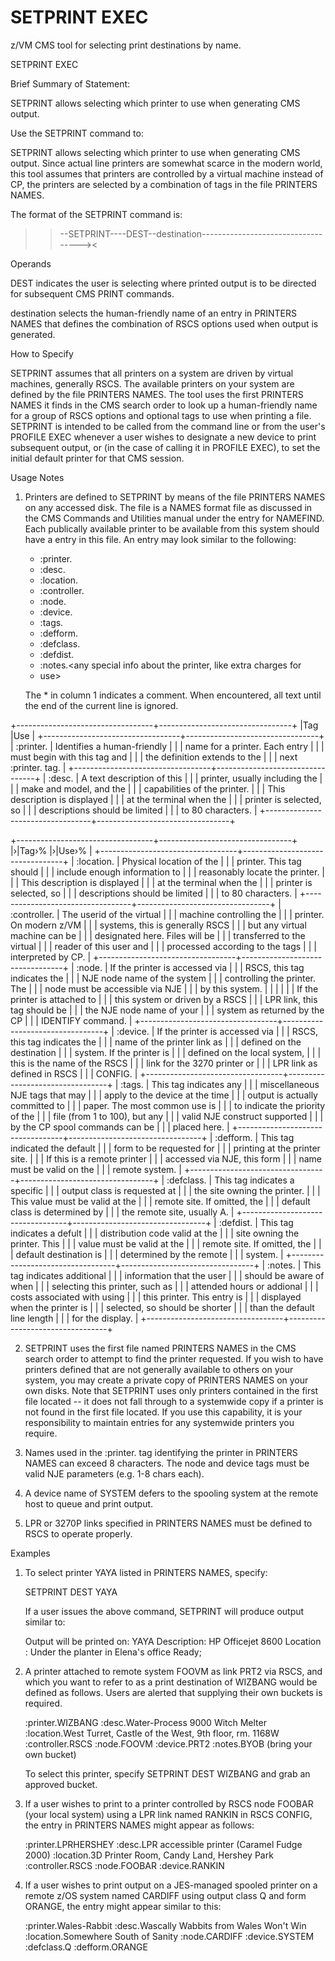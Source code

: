 # SETPRINT EXEC
z/VM CMS tool for selecting print destinations by name.  

SETPRINT EXEC
 
Brief Summary of Statement:
 
 SETPRINT allows selecting which printer to use when generating CMS
 output.
 
Use the SETPRINT command to:
 
 SETPRINT allows selecting which printer to use when generating CMS
 output. Since actual line printers are somewhat scarce in the modern
 world, this tool assumes that printers are controlled by a virtual
 machine instead of CP, the printers are selected by a combination of
 tags in the file PRINTERS NAMES.

The format of the SETPRINT command is:
 
 >>--SETPRINT----DEST--destination-----------------------------------><
 
Operands
 
DEST
     indicates the user is selecting where printed output is to be
     directed for subsequent CMS PRINT commands.
 
destination
     selects the human-friendly name of an entry in PRINTERS NAMES that
     defines the combination of RSCS options used when output is
     generated.
 
How to Specify
 
 SETPRINT assumes that all printers on a system are driven by virtual
 machines, generally RSCS. The available printers on your system are
 defined by the file PRINTERS NAMES. The tool uses the first PRINTERS
 NAMES it finds in the CMS search order to look up a human-friendly
 name for a group of RSCS options and optional tags to use when
 printing a file. SETPRINT is intended to be called from the command
 line or from the user's PROFILE EXEC whenever a user wishes to
 designate a new device to print subsequent output, or (in the case of
 calling it in PROFILE EXEC), to set the initial default printer for
 that CMS session.
 
Usage Notes
 
   1.  Printers are defined to SETPRINT by means of the file PRINTERS
       NAMES on any accessed disk. The file is a NAMES format file as
       discussed in the CMS Commands and Utilities manual under the
       entry for NAMEFIND. Each publically available printer to be
       available from this system should have a entry in this file. An
       entry may look similar to the following:
 
         * :printer.<human friendly nickname>
         * :desc.<text description of printer>
         * :location.<physical location of printer>
         * :controller.<name of RSCS or other machine supervising printing>
         * :node.<RSCS node name owning printer>
         * :device.<RSCS link name for printer device>
         * :tags.<tag priority for printer jobs>
         * :defform.<default form for jobs>
         * :defclass.<default class of print job>
         * :defdist.<default distribution code for jobs>
         * :notes.<any special info about the printer, like extra charges for
         * use>
 
       The * in column 1 indicates a comment. When encountered, all
       text until the end of the current line is ignored.
 
 +----------------------------------+---------------------------------+
 |Tag                               |Use                              |
 +----------------------------------+---------------------------------+
 | :printer.                        |  Identifies a human-friendly    |
 |                                  | name for a printer. Each entry  |
 |                                  | must begin with this tag and    |
 |                                  | the definition extends to the   |
 |                                  | next :printer. tag.             |
 +----------------------------------+---------------------------------+
 | :desc.                           | A text description of this      |
 |                                  | printer, usually including the  |
 |                                  | make and model, and the         |
 |                                  | capabilities of the printer.    |
 |                                  | This description is displayed   |
 |                                  | at the terminal when the        |
 |                                  | printer is selected, so         |
 |                                  | descriptions should be limited  |
 |                                  | to 80 characters.               |
 +----------------------------------+---------------------------------+
 
 +----------------------------------+---------------------------------+
 |›|Tag›%                             |›|Use›%                            |
 +----------------------------------+---------------------------------+
 | :location.                       | Physical location of the        |
 |                                  | printer. This tag should        |
 |                                  | include enough information to   |
 |                                  | reasonably locate the printer.  |
 |                                  | This description is displayed   |
 |                                  | at the terminal when the        |
 |                                  | printer is selected, so         |
 |                                  | descriptions should be limited  |
 |                                  | to 80 characters.               |
 +----------------------------------+---------------------------------+
 | :controller.                     | The userid of the virtual       |
 |                                  | machine controlling the         |
 |                                  | printer. On modern z/VM         |
 |                                  | systems, this is generally RSCS |
 |                                  | but any virtual machine can be  |
 |                                  | designated here. Files will be  |
 |                                  | transferred to the virtual      |
 |                                  | reader of this user and         |
 |                                  | processed according to the tags |
 |                                  | interpreted by CP.              |
 +----------------------------------+---------------------------------+
 | :node.                           | If the printer is accessed via  |
 |                                  | RSCS, this tag indicates the    |
 |                                  | NJE node name of the system     |
 |                                  | controlling the printer. The    |
 |                                  | node must be accessible via NJE |
 |                                  | by this system.                 |
 |                                  |                                 |
 |                                  | If the printer is attached to   |
 |                                  | this system or driven by a RSCS |
 |                                  | LPR link, this tag should be    |
 |                                  | the NJE node name of your       |
 |                                  | system as returned by the CP    |
 |                                  | IDENTIFY command.               |
 +----------------------------------+---------------------------------+
 | :device.                         | If the printer is accessed via  |
 |                                  | RSCS, this tag indicates the    |
 |                                  | name of the printer link as     |
 |                                  | defined on the destination      |
 |                                  | system. If the printer is       |
 |                                  | defined on the local system,    |
 |                                  | this is the name of the RSCS    |
 |                                  | link for the 3270 printer or    |
 |                                  | LPR link as defined in RSCS     |
 |                                  | CONFIG.                         |
 +----------------------------------+---------------------------------+
 | :tags.                           | This tag indicates any          |
 |                                  | miscellaneous NJE tags that may |
 |                                  | apply to the device at the time |
 |                                  | output is actually committed to |
 |                                  | paper. The most common use is   |
 |                                  | to indicate the priority of the |
 |                                  | file (from 1 to 100), but any   |
 |                                  | valid NJE construct supported   |
 |                                  | by the CP spool commands can be |
 |                                  | placed here.                    |
 +----------------------------------+---------------------------------+
 | :defform.                        | This tag indicated the default  |
 |                                  | form to be requested for        |
 |                                  | printing at the printer site.   |
 |                                  | If this is a remote printer     |
 |                                  | accessed via NJE, this form     |
 |                                  | name must be valid on the       |
 |                                  | remote system.                  |
 +----------------------------------+---------------------------------+
 | :defclass.                       | This tag indicates a specific   |
 |                                  | output class is requested at    |
 |                                  | the site owning the printer.    |
 |                                  | This value must be valid at the |
 |                                  | remote site. If omitted, the    |
 |                                  | default class is determined by  |
 |                                  | the remote site, usually A.     |
 +----------------------------------+---------------------------------+
 | :defdist.                        | This tag indicates a defult     |
 |                                  | distribution code valid at the  |
 |                                  | site owning the printer. This   |
 |                                  | value must be valid at the      |
 |                                  | remote site. If omitted, the    |
 |                                  | default destination is          |
 |                                  | determined by the remote        |
 |                                  | system.                         |
 +----------------------------------+---------------------------------+
 | :notes.                          | This tag indicates additional   |
 |                                  | information that the user       |
 |                                  | should be aware of when         |
 |                                  | selecting this printer, such as |
 |                                  | attended hours or addional      |
 |                                  | costs associated with using     |
 |                                  | this printer. This entry is     |
 |                                  | displayed when the printer is   |
 |                                  | selected, so should be shorter  |
 |                                  | than the default line length    |
 |                                  | for the display.                |
 +----------------------------------+---------------------------------+
 
   2.  SETPRINT uses the first file named PRINTERS NAMES in the CMS
       search order to attempt to find the printer requested. If you
       wish to have printers defined that are not generally available
       to others on your system, you may create a private copy of
       PRINTERS NAMES on your own disks. Note that SETPRINT uses only
       printers contained in the first file located -- it does not fall
       through to a systemwide copy if a printer is not found in the
       first file located. If you use this capability, it is your
       responsibility to maintain entries for any systemwide printers
       you require.
 
   3.  Names used in the :printer. tag identifying the printer in
       PRINTERS NAMES can exceed 8 characters. The node and device tags
       must be valid NJE parameters (e.g. 1-8 chars each).
 
   4.  A device name of SYSTEM defers to the spooling system at the
       remote host to queue and print output.
 
   5.  LPR or 3270P links specified in PRINTERS NAMES must be defined
       to RSCS to operate properly.
 
Examples
 
   1.  To select printer YAYA listed in PRINTERS NAMES, specify:
 
         SETPRINT DEST YAYA
 
       If a user issues the above command, SETPRINT will produce output
       similar to:
 
         Output will be printed on:  YAYA
         Description:  HP Officejet 8600
         Location : Under the planter in Elena's office
         Ready;
 
   2.  A printer attached to remote system FOOVM as link PRT2 via RSCS,
       and which you want to refer to as a print destination of WIZBANG
       would be defined as follows. Users are alerted that supplying
       their own buckets is required.
 
         :printer.WIZBANG
           :desc.Water-Process 9000 Witch Melter
           :location.West Turret, Castle of the West, 9th floor, rm. 1168W
           :controller.RSCS
           :node.FOOVM
           :device.PRT2
           :notes.BYOB (bring your own bucket)
 
       To select this printer, specify SETPRINT DEST WIZBANG and grab
       an approved bucket.
 
   3.  If a user wishes to print to a printer controlled by RSCS node
       FOOBAR (your local system) using a LPR link named RANKIN in RSCS
       CONFIG, the entry in PRINTERS NAMES might appear as follows:
 
         :printer.LPRHERSHEY
           :desc.LPR accessible printer (Caramel Fudge 2000)
           :location.3D Printer Room, Candy Land, Hershey Park
           :controller.RSCS
           :node.FOOBAR
           :device.RANKIN
 
   4.  If a user wishes to print output on a JES-managed spooled
       printer on a remote z/OS system named CARDIFF using output class
       Q and form ORANGE, the entry might appear similar to this:
 
         :printer.Wales-Rabbit
           :desc.Wascally Wabbits from Wales Won't Win
           :location.Somewhere South of Sanity
           :node.CARDIFF
           :device.SYSTEM
           :defclass.Q
           :defform.ORANGE
